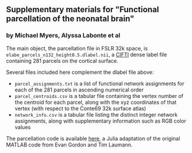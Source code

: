 ## Supplementary materials for "Functional parcellation of the neonatal brain"
### by Michael Myers, Alyssa Labonte et al

The main object, the parcellation file in FSLR 32k space, is `elabe_parcels_n132_height0.5.dlabel.nii`, a [CIFTI](https://www.nitrc.org/projects/cifti/) dense label file containing 281 parcels on the cortical surface.

Several files included here complement the dlabel file above:
- `parcel_assignments.txt` is a list of functional network assignments for each of the 281 parcels in ascending numerical order
- `parcel_centroids.csv` is a tabular file containing the vertex number of the centroid for each parcel, along with the xyz coordinates of that vertex (with respect to the Conte69 32k surface atlas)
- `network_info.csv` is a tabular file listing the distinct integer network assignments, along with supplementary information such as RGB color values

The parcellation code is available [here](https://github.com/myersm0/WatershedParcellation.jl), a Julia adaptation of the original MATLAB code from Evan Gordon and Tim Laumann.
